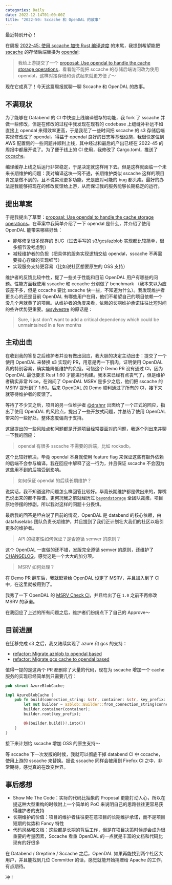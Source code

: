 ```yaml
---
categories: Daily
date: 2022-12-14T01:00:00Z
title: "2022-50: Sccache 和 OpenDAL 的故事"
---
```


最近特别开心！

在周报 [2022-45: 使用 sccache 加快 Rust 编译速度](https://xuanwo.io/reports/2022-45/) 的末尾，我提到希望能把 [sscache](https://github.com/mozilla/sccache) 的存储后端替换为 [opendal](https://github.com/datafuselabs/opendal):

> 我给上游提交了一个 [proposal: Use opendal to handle the cache storage operations](https://github.com/mozilla/sccache/issues/1404)，看看能不能把 sccache 的存储后端访问改为使用 opendal，这样对接存储和调试起来就更方便了～

现在它成真了！今天这篇周报就聊一聊 Sccache 和 OpenDAL 的故事。

## 不满现状

为了能够在 Databend 的 CI 中快速上线编译缓存的功能，我 fork 了 sscache 并做一些修改，但是在修改的过程中我发现在现有的 codebase 上缝缝补补远不如直接上 opendal 来得效率更高，于是我花了一些时间把 sscache 的 s3 存储后端实现修改成了 opendal。得益于 opendal 良好的日志等基础设施，我很快定位到 AWS 配置侧的一些问题并顺利上线，其中经过和最后的产出已经在 2022-45 的周报中都展开说了。为了便于线上的 CI 使用，我修改了 Cargo.toml，推送了 [cccache](https://crates.io/crates/cccache)。

编译缓存上线之后运行非常稳定，于是决定就这样用下去。但是这样就面临一个未来长期维护的问题：我对编译这块一窍不通，长期维护类似 sscache 这样的项目肯定是做不到的，且不说实现更多功能，光是应对可能的 bug 都头疼。最好的办法是我能够把现在的修改反馈给上游，从而保证我的服务能够长期稳定的运行。

## 提出草案

于是我提出了草案：[proposal: Use opendal to handle the cache storage operations](https://github.com/mozilla/sccache/issues/1404)。在草案中我简单介绍了一下 opendal 是什么，并介绍了使用 OpenDAL 能带来哪些好处：

- 能够修复很多现存的 BUG（过去手写的 s3/gcs/azblob 实现都比较简单，很多细节没考虑到）
- 减轻维护者的负担（把具体的服务实现逻辑交给 opendal，sscache 不再需要操心存储的实现细节）
- 实现服务支持更容易（比如说社区想要原生的 OSS 支持）

维护者的反馈比较中性，提了一些关于性能和目前 OpenDAL 用户有哪些的问题。性能方面我使用 sscache 和 cccache 分别做了 benchmark （我本来以为应该差不多，但是 cccache 要比 sscache 快一些，不知道为什么）。我发现维护者更关心的还是目前 OpenDAL 有哪些用户在用，他们不希望自己的项目依赖一个没几个月就黄了的项目。从维护者的角度来看，依赖的长期维护承诺往往比短时间的些许优势更重要。[@sylvestre](https://github.com/sylvestre) 的原话是：

> Sure, I just don't want to add a critical dependency which could be unmaintained in a few months

## 主动出击

在收到我的答复之后维护者并没有做出回应，我大胆的决定主动出击：提交了一个使用 OpenDAL 来替换 s3 实现的 PR，用意是秀一下肌肉，证明使用 OpenDAL 真的特别容易，确实能降低维护的负担。可惜这个 Demo PR 没有通过 CI，因为 OpenDAL 最低要求 Rust 1.60 才能进行构建。我本来已经有点丧气了，但是维护者确实非常 Nice，在询问了 OpenDAL MSRV 是多少之后，他们把 sscache 的 MSRV 提升到了 1.60。后来 OpenDAL 的 Demo 顺利通过了所有的 CI，接下来就等待维护者的反馈了。

等待了不少天之后，项目的另一位维护者 [@drahnr](https://github.com/drahnr) 出面给了一个正式的回应，指出了使用 OpenDAL 的风险点，提出了一些开放式问题，并总结了使用 OpenDAL 带来的一些好处，整体态度偏向于支持。

这里提出的一些风险点和问题都是开源项目经常要面对的问题，我逐个列出来并聊一下我的回应：

> opendal 有很多 sscache 不需要的后端，比如 rocksdb。

这个比较好解决，毕竟 opendal 本身就使用 feature flag 来保证这些有额外依赖的后端不会参与编译。我在回应中解释了这一行为，并且保证 sscache 不会因为这些用不到的后端受到影响。

> 如何保证 opendal 的后续长期维护？

说实话，我不知道这种问题怎么样回答比较好。毕竟长期维护都是做出来的，靠嘴巴说出来的都不靠谱。更何况我之前就经历过 [`beyondstorage`](https://github.com/beyondstorage/go-storage) 全团队裁撤，项目原地停摆的惨剧，所以我对这样的问题十分畏惧。

最后我的回答是坦白说了目前的情况，OpenDAL 是 databend 的核心依赖，由 datafuselabs 团队负责长期维护，并且提到了我们正计划壮大我们的社区以吸引更多的维护者。

> API 的稳定性如何保证？是否遵循 semver 的原则？

这个 OpenDAL 一直做的还不错，发版完全遵循 semver 的原则，还维护了 [CHANGELOG](https://github.com/datafuselabs/opendal/blob/main/CHANGELOG.md)，感觉这是一个大大的加分项。

> MSRV 如何处理？

在 Demo PR 翻车后，我就赶紧给 OpenDAL 设定了 MSRV，并且加入到了 CI 中，在这里就被用到了。

我秀了一下 OpenDAL 的 [MSRV Check CI](https://github.com/datafuselabs/opendal/blob/main/.github/workflows/ci.yml#L42)，并且给出了在 `1.0` 之前不再修改 MSRV 的承诺。

在我回应了上述的所有问题之后，维护者们纷纷点下了自己的 Approve～

## 目前进展

在迁移完成 s3 之后，我又陆续实现了 azure 和 gcs 的支持：

- [refactor: Migrate azblob to opendal based](https://github.com/mozilla/sccache/pull/1463)
- [refactor: Migrate gcs cache to opendal based](https://github.com/mozilla/sccache/pull/1474)

值得一提的是这两个 PR 都删除了大量的代码，现在为 sscache 增加一个 cache 服务的实现已经简单到只需要几行：

```rust
pub struct AzureBlobCache;

impl AzureBlobCache {
    pub fn build(connection_string: &str, container: &str, key_prefix: &str) -> Result<Operator> {
        let mut builder = azblob::Builder::from_connection_string(connection_string)?;
        builder.container(container);
        builder.root(key_prefix);

        Ok(builder.build()?.into())
    }
}
```

接下来计划给 sscache 增加 OSS 的原生支持～

等 sccache 下一次发版的时候，我就可以彻底干掉 databend CI 中 cccache，使用上游的 sscache 来替换。据说 sscache 同样会被用到 Firefox CI 之中，非常期待，感觉真的在改变世界。

## 事后感想

- Show Me The Code：实际的代码比抽象的 Proposal 更能打动人心，所以在提这种大型重构的时候附上一个简单的 PoC 来说明自己的思路往往更容易获得维护者的支持
- 长期维护的价值：项目的维护者往往更在意项目的长期维护承诺，而不是项目短期的优势和 Fancy 特性
- 代码风格和文档：这些都是长期的背后工作，但是在项目决策时候却会成为很重要的考量因素，Sccache 看重 OpenDAL 的一点就是丰富的文档和代码比现有的好很多

在 Databend / Greptime / Sccache 之后，OpenDAL 如果再能找到两个社区大用户，并且能找到几位 Committer 的话，感觉就能开始捐赠给 Apache 的工作，有点期待。

冲！
